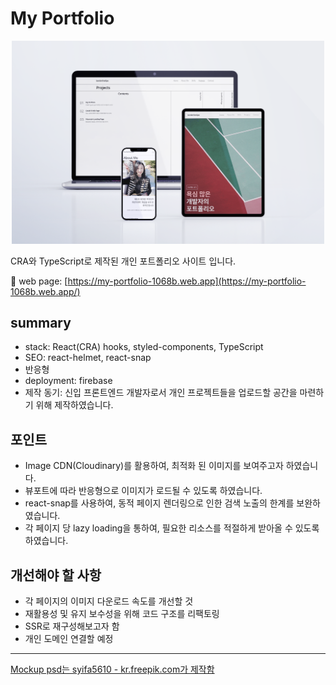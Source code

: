 # My Portfolio

<p align="center">
<img src="./src/assets/projects/portfolio-thumbnail.png" alt="my portfolio web page thumbnail" width="500">
</P>

CRA와 TypeScript로 제작된 개인 포트폴리오 사이트 입니다.

📎 web page: [https://my-portfolio-1068b.web.app](https://my-portfolio-1068b.web.app/)

## summary

- stack: React(CRA) hooks, styled-components, TypeScript
- SEO: react-helmet, react-snap
- 반응형
- deployment: firebase
- 제작 동기: 신입 프론트엔드 개발자로서 개인 프로젝트들을 업로드할 공간을 마련하기 위해 제작하였습니다.

## 포인트

- Image CDN(Cloudinary)를 활용하여, 최적화 된 이미지를 보여주고자 하였습니다.
- 뷰포트에 따라 반응형으로 이미지가 로드될 수 있도록 하였습니다.
- react-snap를 사용하여, 동적 페이지 렌더링으로 인한 검색 노출의 한계를 보완하였습니다.
- 각 페이지 당 lazy loading을 통하여, 필요한 리소스를 적절하게 받아올 수 있도록 하였습니다.

## 개선해야 할 사항

- 각 페이지의 이미지 다운로드 속도를 개선할 것
- 재활용성 및 유지 보수성을 위해 코드 구조를 리팩토링
- SSR로 재구성해보고자 함
- 개인 도메인 연결할 예정

---

<a href="[https://kr.freepik.com/psd/mockup](https://kr.freepik.com/psd/mockup)">Mockup psd는 syifa5610 - kr.freepik.com가 제작함</a>
